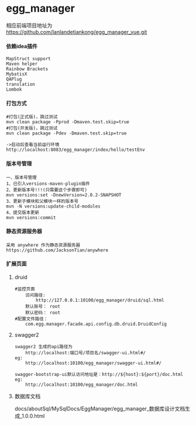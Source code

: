 # egg_manager

相应前端项目地址为   https://github.com/lanlandetiankong/egg_manager_vue.git



#### 依赖idea插件

```
MapStruct support
Maven helper
Rainbow Brackets
MybatisX
QAPlug
translation
Lombok
```



#### 打包方式

```
#打包(正式版)，跳过测试
mvn clean package -Pprod -Dmaven.test.skip=true
#打包(开发版)，跳过测试
mvn clean package -Pdev -Dmaven.test.skip=true
```

```
->启动后查看当前运行环境
http://localhost:8083/egg_manager/index/hello/testEnv
```



#### 版本号管理

```
一、版本号管理
1、已引入versions-maven-plugin插件
2、更新版本号!!!(只需要这个步骤即可)
mvn versions:set -DnewVersion=2.0.2-SNAPSHOT
3、更新子模块和父模块一样的版本号
mvn -N versions:update-child-modules
4、提交版本更新
mvn versions:commit
```



#### 静态资源服务器

```
采用 anywhere 作为静态资源服务器
https://github.com/JacksonTian/anywhere
```



#### 扩展页面

1. druid

   ```
   #监控页面
       访问路径:
           http://127.0.0.1:10100/egg_manager/druid/sql.html
       默认账号： root
       默认密码： root
   #配置文件路径：
       com.egg.manager.facade.api.config.db.druid.DruidConfig
   ```

2. swagger2

   ```
   swagger2 生成的api路径为
       http://localhost:端口号/项目名/swagger-ui.html#/
   eg:
       http://localhost:10100/egg_manager/swagger-ui.html#/
   
   swagger-bootstrap-ui默认访问地址是：http://${host}:${port}/doc.html
   eg:
       http://localhost:10100/egg_manager/doc.html
   ```
   
3. 数据库文档

   docs/aboutSql/MySqlDocs/EggManager/egg_manager_数据库设计文档生成_1.0.0.html

